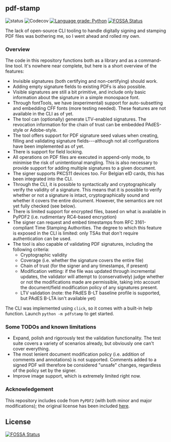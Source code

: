 pdf-stamp
--------
![status](https://github.com/MatthiasValvekens/pdf-stamp/workflows/pytest/badge.svg)
![Codecov](https://img.shields.io/codecov/c/github/MatthiasValvekens/pdf-stamp)
[![Language grade: Python](https://img.shields.io/lgtm/grade/python/g/MatthiasValvekens/pdf-stamp.svg?logo=lgtm&logoWidth=18)](https://lgtm.com/projects/g/MatthiasValvekens/pdf-stamp/context:python)
[![FOSSA Status](https://app.fossa.com/api/projects/git%2Bgithub.com%2FMatthiasValvekens%2Fpdf-stamp.svg?type=shield)](https://app.fossa.com/projects/git%2Bgithub.com%2FMatthiasValvekens%2Fpdf-stamp?ref=badge_shield)



The lack of open-source CLI tooling to handle digitally signing and stamping PDF files was bothering me, so I went ahead and rolled my own.

### Overview
The code in this repository functions both as a library and as a command-line tool.
It's nowhere near complete, but here is a short overview of the features:

 - Invisible signatures (both certifying and non-certifying) should work.
 - Adding empty signature fields to existing PDFs is also possible.
 - Visible signatures are still a bit primitive, and include only basic information about the signature in a simple monospace font.
 - Through fontTools, we have (experimental) support for auto-subsetting and embedding CFF fonts (more testing needed). These features are not available in the CLI as of yet.
 - The tool can (optionally) generate LTV-enabled signatures. The revocation information for the chain of trust can be embedded PAdES-style or Adobe-style.
 - The tool offers support for PDF signature seed values when creating, filling and validating signature fields---although not all configurations have been implemented as of yet.
 - There is support for field locking.
 - All operations on PDF files are executed in append-only mode, to minimise the risk of unintentional mangling. This is also necessary to provide support for adding multiple signatures to a given document.
 - The signer supports PKCS11 devices too. For Belgian eID cards, this has been integrated into the CLI.
 - Through the CLI, it is possible to syntactically and cryptographically verify the validity of a signature. This means that it is possible to verify whether or not a signature is intact, cryptographically sound and whether it covers the entire document. However, the semantics are not yet fully checked (see below).
 - There is limited support for encrypted files, based on what is available in PyPDF2 (i.e. rudimentary RC4-based encryption)
 - The signer can request and embed timestamps from RFC 3161-compliant Time Stamping Authorities. The degree to which this feature is exposed in the CLI is limited: only TSAs that don't require authentication can be used.
 - The tool is also capable of validating PDF signatures, including the following criteria:
    - Cryptographic validity
    - Coverage (i.e. whether the signature covers the entire file)
    - Chain of trust (for the signer and any timestamps, if present)
    - Modification vetting: if the file was updated through incremental updates, the validator will attempt to (conservatively) judge whether or not the modifications made are permissible, taking into account the document/field modification policy of any signatures present.
    - LTV validation (note: the PAdES B-LT baseline profile is supported, but PAdES B-LTA isn't available yet)
 
 The CLI was implemented using `click`, so it comes with a built-in help function.
 Launch `python -m pdfstamp` to get started.


### Some TODOs and known limitations

 - Expand, polish and rigorously test the validation functionality. The test suite covers a variety of scenarios already, but obviously one can't cover everything.
 - The most lenient document modification policy (i.e. addition of comments and annotations) is not supported. Comments added to a signed PDF will therefore be considered "unsafe" changes, regardless of the policy set by the signer.
 - Improve image support, which is extremely limited right now.

### Acknowledgement

This repository includes code from `PyPDF2` (with both minor and major modifications); the original license has been included [here](pdf_utils/LICENSE.PyPDF2).


## License
[![FOSSA Status](https://app.fossa.com/api/projects/git%2Bgithub.com%2FMatthiasValvekens%2Fpdf-stamp.svg?type=large)](https://app.fossa.com/projects/git%2Bgithub.com%2FMatthiasValvekens%2Fpdf-stamp?ref=badge_large)